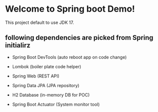 # Welcome to Spring boot Demo!

This project default to use JDK 17.


## following dependencies are picked from Spring initialirz

- Spring Boot DevTools (auto reboot app on code change)

- Lombok (boiler plate code helper)

- Spring Web (REST API)

- Spring Data JPA (JPA repository)

- H2 Database (in-memory DB for POC)

- Spring Boot Actuator (System monitor tool)
